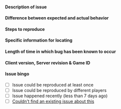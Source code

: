 <!--
	Anything inside tags like these is a comment and will not be displayed in the final issue.
	Be careful not to write inside them!

	Every field other than 'specific information for locating' is required.
	If you do not fill out the 'specific information' field, please delete the header.
	/!\ Omitting or not answering a required field will result in your issue being closed. /!\
	Repeated violation of this rule, or joke or spam issues, will result in punishment.
	
	PUT YOUR ANSWERS ON THE BLANK LINES BELOW THE HEADERS 
	(The lines with four #'s) 
	Don't edit them or delete them - it's part of the formatting
-->

#### Description of issue



#### Difference between expected and actual behavior



#### Steps to reproduce



#### Specific information for locating
<!-- e.g. an object name, paste specific message outputs... -->



#### Length of time in which bug has been known to occur
<!--
	Be specific if you approximately know the time it's been occurring
	for—this can speed up finding the source. If you're not sure
	about it, tell us too!
-->



#### Client version, Server revision & Game ID
<!-- Found with the "Show server revision" verb in the OOC tab in game. -->



#### Issue bingo
<!-- Check these by writing an x inside the [ ] (like this: [x])-->
<!-- Don't forget to remove the space between the brackets, or it won't work! -->
- [ ] Issue could be reproduced at least once
- [ ] Issue could be reproduced by different players
- [ ] Issue happened recently (less than 7 days ago)
- [ ] [Couldn't find an existing issue about this](https://github.com/Persistence-13-Redux/Persistence-13-Redux/issues)
